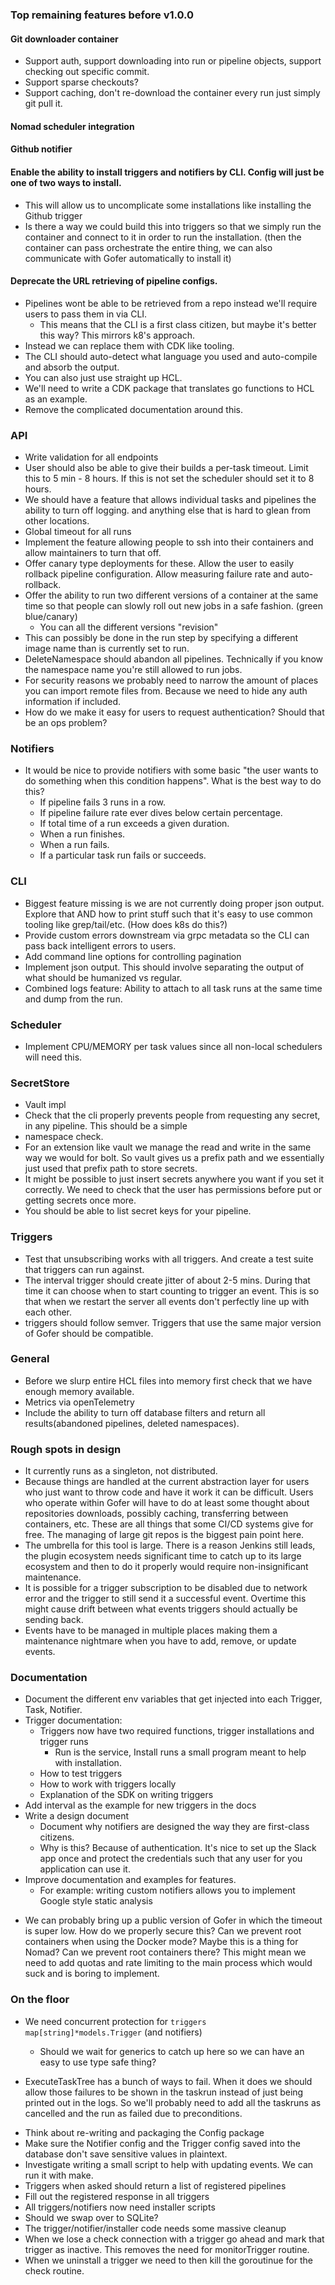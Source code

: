 ### Top remaining features before v1.0.0

#### Git downloader container

- Support auth, support downloading into run or pipeline objects, support checking out specific commit.
- Support sparse checkouts?
- Support caching, don't re-download the container every run just simply git pull it.

#### Nomad scheduler integration

#### Github notifier

#### Enable the ability to install triggers and notifiers by CLI. Config will just be one of two ways to install.

- This will allow us to uncomplicate some installations like installing the Github trigger
- Is there a way we could build this into triggers so that we simply run the container and connect to it in order
  to run the installation. (then the container can pass orchestrate the entire thing, we can also communicate with
  Gofer automatically to install it)

#### Deprecate the URL retrieving of pipeline configs.

- Pipelines wont be able to be retrieved from a repo instead we'll require users to pass them in via CLI.
  - This means that the CLI is a first class citizen, but maybe it's better this way? This mirrors k8's approach.
- Instead we can replace them with CDK like tooling.
- The CLI should auto-detect what language you used and auto-compile and absorb the output.
- You can also just use straight up HCL.
- We'll need to write a CDK package that translates go functions to HCL as an example.
- Remove the complicated documentation around this.

### API

- Write validation for all endpoints
- User should also be able to give their builds a per-task timeout. Limit this to 5 min - 8 hours. If this is not set the scheduler should set it to 8 hours.
- We should have a feature that allows individual tasks and pipelines the ability to turn off logging.
  and anything else that is hard to glean from other locations.
- Global timeout for all runs
- Implement the feature allowing people to ssh into their containers and allow maintainers to turn that off.
- Offer canary type deployments for these. Allow the user to easily rollback pipeline configuration. Allow measuring failure rate and auto-rollback.
- Offer the ability to run two different versions of a container at the same time so that people can slowly roll out new jobs in a safe fashion. (green blue/canary)
  - You can all the different versions "revision"
- This can possibly be done in the run step by specifying a different image name than is currently set to run.
- DeleteNamespace should abandon all pipelines. Technically if you know the namespace name you're still allowed to run jobs.
- For security reasons we probably need to narrow the amount of places you can import remote files from. Because we need to hide any auth information if included.
- How do we make it easy for users to request authentication? Should that be an ops problem?

### Notifiers

- It would be nice to provide notifiers with some basic "the user wants to do something when this condition
  happens". What is the best way to do this?
  - If pipeline fails 3 runs in a row.
  - If pipeline failure rate ever dives below certain percentage.
  - If total time of a run exceeds a given duration.
  - When a run finishes.
  - When a run fails.
  - If a particular task run fails or succeeds.

### CLI

- Biggest feature missing is we are not currently doing proper json output. Explore that AND how to print
  stuff such that it's easy to use common tooling like grep/tail/etc. (How does k8s do this?)
- Provide custom errors downstream via grpc metadata so the CLI can pass back intelligent errors to users.
- Add command line options for controlling pagination
- Implement json output. This should involve separating the output of what should be humanized vs regular.
- Combined logs feature: Ability to attach to all task runs at the same time and dump from the run.

### Scheduler

- Implement CPU/MEMORY per task values since all non-local schedulers will need this.

### SecretStore

- Vault impl
- Check that the cli properly prevents people from requesting any secret, in any pipeline. This should be a simple
- namespace check.
- For an extension like vault we manage the read and write in the same way we would for bolt. So vault gives us a prefix
  path and we essentially just used that prefix path to store secrets.
- It might be possible to just insert secrets anywhere you want if you set it correctly. We need to check that
  the user has permissions before put or getting secrets once more.
- You should be able to list secret keys for your pipeline.

### Triggers

- Test that unsubscribing works with all triggers. And create a test suite that triggers can run against.
- The interval trigger should create jitter of about 2-5 mins. During that time it can choose when to start counting to trigger an event. This is so that when we restart the server all events don't perfectly line up with each other.
- triggers should follow semver. Triggers that use the same major version of Gofer should be compatible.

### General

- Before we slurp entire HCL files into memory first check that we have enough memory available.
- Metrics via openTelemetry
- Include the ability to turn off database filters and return all results(abandoned pipelines, deleted namespaces).

### Rough spots in design

- It currently runs as a singleton, not distributed.
- Because things are handled at the current abstraction layer for users who just want to throw code and have it work it can be difficult. Users who operate within Gofer will have to do at least some thought about repositories downloads, possibly caching, transferring between containers, etc. These are all things that some CI/CD systems give for free. The managing of large git repos is the biggest pain point here.
- The umbrella for this tool is large. There is a reason Jenkins still leads, the plugin ecosystem needs significant time to catch up to its large ecosystem and then to do it properly would require non-insignificant maintenance.
- It is possible for a trigger subscription to be disabled due to network error and the trigger to still send it a successful event.
  Overtime this might cause drift between what events triggers should actually be sending back.
- Events have to be managed in multiple places making them a maintenance nightmare when you have to add, remove, or update events.

### Documentation

- Document the different env variables that get injected into each Trigger, Task, Notifier.
- Trigger documentation:
  - Triggers now have two required functions, trigger installations and trigger runs
    - Run is the service, Install runs a small program meant to help with installation.
  - How to test triggers
  - How to work with triggers locally
  - Explanation of the SDK on writing triggers
- Add interval as the example for new triggers in the docs
- Write a design document
  - Document why notifiers are designed the way they are first-class citizens.
  - Why is this? Because of authentication. It's nice to set up the Slack app once and protect the credentials such that any user for you application can use it.
- Improve documentation and examples for features.
  - For example: writing custom notifiers allows you to implement Google style static analysis

* We can probably bring up a public version of Gofer in which the timeout is super low. How do we properly secure this? Can we prevent root containers when using the Docker mode? Maybe this is a thing for Nomad? Can we prevent root containers there? This might mean we need to add quotas and rate limiting to the main process
  which would suck and is boring to implement.

### On the floor

- We need concurrent protection for `triggers map[string]*models.Trigger` (and notifiers)

  - Should we wait for generics to catch up here so we can have an easy to use type safe thing?

- ExecuteTaskTree has a bunch of ways to fail. When it does we should allow those failures to be shown in the taskrun
  instead of just being printed out in the logs. So we'll probably need to add all the taskruns as cancelled and the
  run as failed due to preconditions.

* Think about re-writing and packaging the Config package
* Make sure the Notifier config and the Trigger config saved into the database don't save sensitive values in plaintext.
* Investigate writing a small script to help with updating events. We can run it with make.
* Triggers when asked should return a list of registered pipelines
* Fill out the registered response in all triggers
* All triggers/notifiers now need installer scripts
* Should we swap over to SQLite?
* The trigger/notifier/installer code needs some massive cleanup
* When we lose a check connection with a trigger go ahead and mark that trigger as inactive. This removes the need for monitorTrigger routine.
* When we uninstall a trigger we need to then kill the goroutinue for the check routine.
